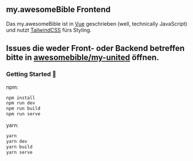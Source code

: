 ## my.awesomeBible Frontend

Das my.awesomeBible ist in [Vue](https://vuejs.org) geschrieben (well, technically JavaScript) und nutzt [TailwindCSS](https://tailwindcss.com) fürs Styling.

## Issues die weder Front- oder Backend betreffen bitte in [awesomebible/my-united](https://github.com/awesomebible/my-united) öffnen.

### Getting Started 🚀

npm:
```sh
npm install
npm run dev
npm run build
npm run serve
```
yarn:
```sh
yarn
yarn dev
yarn build
yarn serve
```
